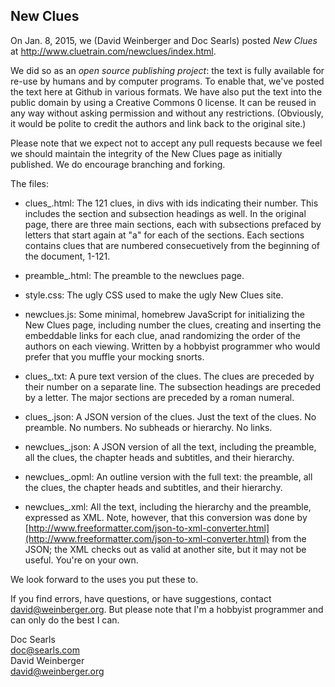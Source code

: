 ## New Clues

On Jan. 8, 2015, we (David Weinberger and Doc Searls) posted *New Clues* at http://www.cluetrain.com/newclues/index.html. 

We did so as an *open source publishing project*: the text is fully available for re-use by humans and by computer programs. To enable that, we've posted the text here at Github in various formats. We have also put the text into the public domain by using a Creative Commons 0 license. It can be reused in any way without asking permission and without any restrictions. (Obviously, it would be polite to credit the authors and  link back to the original site.)

Please note that we expect not to accept any pull requests because we feel we should maintain the integrity of the New Clues page as initially published. We do encourage branching and forking.

The files:

- clues_.html: The 121 clues, in divs with ids indicating their number. This includes the section and subsection headings as well. In the original page, there are three main sections, each with subsections prefaced by letters that start again at "a" for each of the sections. Each sections contains clues that are numbered consecuetively from the beginning of the document, 1-121.

- preamble_.html: The preamble to the newclues page.

- style.css: The ugly CSS used to make the ugly New Clues site.

- newclues.js: Some minimal, homebrew JavaScript for initializing the New Clues page, including number the clues, creating and inserting the embeddable links for each clue, anad randomizing the order of the authors on each viewing. Written by a hobbyist programmer who would prefer that you muffle your mocking snorts.

- clues_.txt: A pure text version of the clues. The clues are preceded by their number on a separate line. The subsection headings are preceded by a letter. The major sections are preceded by a roman numeral.

- clues_.json: A JSON version of the clues. Just the text of the clues. No preamble. No numbers. No subheads or hierarchy. No links.

- newclues_.json: A JSON version of all the text, including the preamble, all the clues,  the chapter heads and subtitles, and their hierarchy.

- newclues_.opml: An outline version with the full text: the preamble, all the clues, the chapter heads and subtitles, and their hierarchy.

- newclues_.xml: All the text, including the hierarchy and the preamble, expressed as XML. Note, however, that this conversion was done by [http://www.freeformatter.com/json-to-xml-converter.html](http://www.freeformatter.com/json-to-xml-converter.html) from the JSON; the XML checks out as valid at another site, but it may not be useful. You're on your own.

We look forward to the uses you put these to.

If you find errors, have questions, or have suggestions, contact david@weinberger.org. But please note that I'm a hobbyist programmer and can only do the best I can.

Doc Searls  
doc@searls.com  
David Weinberger  
david@weinberger.org 

